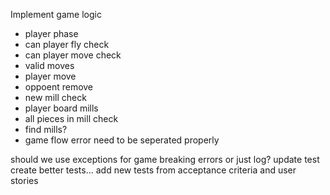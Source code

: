 Implement game logic
  - player phase
  - can player fly check
  - can player move check
  - valid moves
  - player move
  - oppoent remove
  - new mill check
  - player board mills
  - all pieces in mill check
  - find mills?
  - game flow error need to be seperated properly

should we use exceptions for game breaking errors or just log?
update test
create better tests...
add new tests from acceptance criteria and user stories